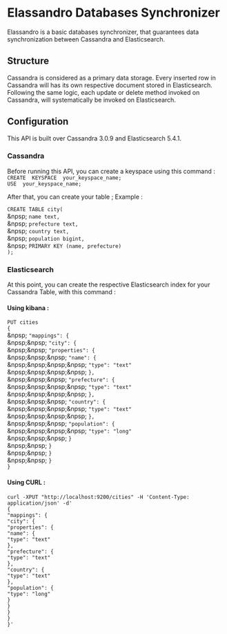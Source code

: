 # Elassandro Databases Synchronizer

Elassandro is a basic databases synchronizer, that guarantees data synchronization between Cassandra and Elasticsearch.

## Structure

Cassandra is considered as a primary data storage. Every inserted row in Cassandra will has its own respective document stored in Elasticsearch.
Following the same logic, each update or delete method invoked on Cassandra, will systematically be invoked on Elasticsearch.

## Configuration

This API is built over Cassandra 3.0.9 and Elasticsearch 5.4.1.

### Cassandra

Before running this API, you can create a keyspace using this command : <br/>
`CREATE  KEYSPACE  your_keyspace_name;`<br/>
`USE  your_keyspace_name;`

After that, you can create your table ; Example :

`CREATE TABLE city(`<br />
 &npsp;   `name text,`<br />
 &npsp;   `prefecture text,`<br />
 &npsp;   `country text,`<br />
 &npsp;   `population bigint,`<br />
 &npsp;   `PRIMARY KEY (name, prefecture)`<br />
`);`

### Elasticsearch

At this point, you can create the respective Elasticsearch index for your Cassandra Table, with this command  : <br/>
#### Using kibana :

`PUT cities`<br />
`{`<br />
&npsp;  `"mappings": {`<br />
&npsp;&npsp;      `"city": {`<br />
&npsp;&npsp;        `"properties": {`<br />
&npsp;&npsp;&npsp;          `"name": {`<br />
&npsp;&npsp;&npsp;&npsp;            `"type": "text"`<br />
&npsp;&npsp;&npsp;&npsp;          `},`<br />
&npsp;&npsp;&npsp;          `"prefecture": {`<br />
&npsp;&npsp;&npsp;&npsp;            `"type": "text"`<br />
&npsp;&npsp;&npsp;&npsp;          `},`<br />
&npsp;&npsp;&npsp;          `"country": {`<br />
&npsp;&npsp;&npsp;&npsp;            `"type": "text"`<br />
&npsp;&npsp;&npsp;&npsp;          `},`<br />
&npsp;&npsp;&npsp;		  `"population": {`<br />
&npsp;&npsp;&npsp;&npsp;            `"type": "long"`<br />
&npsp;&npsp;&npsp;          `}`<br />
&npsp;&npsp;        `}`<br />
&npsp;&npsp;      `}`<br />
&npsp;&npsp;	`}`<br />
`}`<br />

#### Using CURL :

`curl -XPUT "http://localhost:9200/cities" -H 'Content-Type: application/json' -d'`<br />
`{`<br />
  `"mappings": {`<br />
      `"city": {`<br />
        `"properties": {`<br />
          `"name": {`<br />
            `"type": "text"`<br />
          `},`<br />
          `"prefecture": {`<br />
            `"type": "text"`<br />
          `},`<br />
          `"country": {`<br />
            `"type": "text"`<br />
          `},`<br />
		  `"population": {`<br />
            `"type": "long"`<br />
          `}`<br />
        `}`<br />
      `}`<br />
	`}`<br />
`}'`<br />
